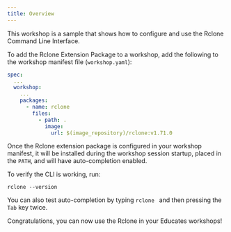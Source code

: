 ```yaml
---
title: Overview
---
```


This workshop is a sample that shows how to configure and use the
Rclone Command Line Interface.

To add the Rclone Extension Package to a workshop,
add the following to the workshop manifest file (`workshop.yaml`):

```yaml
spec:
  ...
  workshop:
    ...
    packages:
      - name: rclone
        files:
          - path: .
            image:
              url: $(image_repository)/rclone:v1.71.0
```

Once the Rclone extension package is configured in your workshop manifest,
it will be installed during the workshop session startup,
placed in the `PATH`, and will have auto-completion enabled.

To verify the CLI is working, run:

```execute
rclone --version
```

You can also test auto-completion by typing `rclone ` and then pressing the `Tab` key twice.

Congratulations, you can now use the Rclone in your Educates workshops!